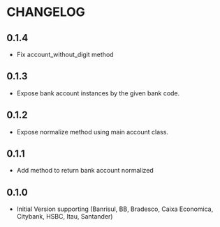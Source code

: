 # CHANGELOG

## 0.1.4

* Fix account_without_digit method

## 0.1.3

* Expose bank account instances by the given bank code.

## 0.1.2

* Expose normalize method using main account class.

## 0.1.1

* Add method to return bank account normalized

## 0.1.0

* Initial Version supporting (Banrisul, BB, Bradesco, Caixa Economica, Citybank, HSBC, Itau, Santander)
